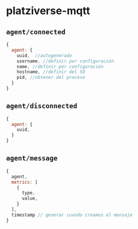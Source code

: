 # platziverse-mqtt


## `agent/connected`

``` js
{
  agent: {
    uuid,  //autogenerado
    username, //definir por configuración
    name, //definir por configuración
    hostname, //definir del SO
    pid, //obtener del proceso
  }
}
```

## `agent/disconnected`
``` js
{
  agent: {
    uuid,
  }
}
```

## `agent/message`
``` js
{
  agent,
  metrics: [
    {
      type,
      value,
    }
  ],
  timestamp // generar cuando creamos el mensaje
}
```
